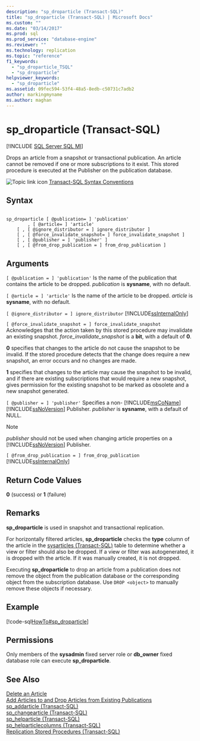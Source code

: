 ```yaml
---
description: "sp_droparticle (Transact-SQL)"
title: "sp_droparticle (Transact-SQL) | Microsoft Docs"
ms.custom: ""
ms.date: "03/14/2017"
ms.prod: sql
ms.prod_service: "database-engine"
ms.reviewer: ""
ms.technology: replication
ms.topic: "reference"
f1_keywords: 
  - "sp_droparticle_TSQL"
  - "sp_droparticle"
helpviewer_keywords: 
  - "sp_droparticle"
ms.assetid: 09fec594-53f4-48a5-8edb-c50731c7adb2
author: markingmyname
ms.author: maghan
---
```

# sp_droparticle (Transact-SQL)
[!INCLUDE [SQL Server SQL MI](../../includes/applies-to-version/sql-asdbmi.md)]

  Drops an article from a snapshot or transactional publication. An article cannot be removed if one or more subscriptions to it exist. This stored procedure is executed at the Publisher on the publication database.  
  
 ![Topic link icon](../../database-engine/configure-windows/media/topic-link.gif "Topic link icon") [Transact-SQL Syntax Conventions](../../t-sql/language-elements/transact-sql-syntax-conventions-transact-sql.md)  
  
## Syntax  
  
```  
  
sp_droparticle [ @publication= ] 'publication'  
        , [ @article= ] 'article'  
    [ , [ @ignore_distributor = ] ignore_distributor ]  
    [ , [ @force_invalidate_snapshot= ] force_invalidate_snapshot ]  
    [ , [ @publisher = ] 'publisher' ]  
    [ , [ @from_drop_publication = ] from_drop_publication ]  
```  
  
## Arguments  
`[ @publication = ] 'publication'`
 Is the name of the publication that contains the article to be dropped. *publication* is **sysname**, with no default.  
  
`[ @article = ] 'article'`
 Is the name of the article to be dropped. *article* is **sysname**, with no default.  
  
`[ @ignore_distributor = ] ignore_distributor`
 [!INCLUDE[ssInternalOnly](../../includes/ssinternalonly-md.md)]  
  
`[ @force_invalidate_snapshot = ] force_invalidate_snapshot`
 Acknowledges that the action taken by this stored procedure may invalidate an existing snapshot. *force_invalidate_snapshot* is a **bit**, with a default of **0**.  
  
 **0** specifies that changes to the article do not cause the snapshot to be invalid. If the stored procedure detects that the change does require a new snapshot, an error occurs and no changes are made.  
  
 **1** specifies that changes to the article may cause the snapshot to be invalid, and if there are existing subscriptions that would require a new snapshot, gives permission for the existing snapshot to be marked as obsolete and a new snapshot generated.  
  
`[ @publisher = ] 'publisher'`
 Specifies a non- [!INCLUDE[msCoName](../../includes/msconame-md.md)] [!INCLUDE[ssNoVersion](../../includes/ssnoversion-md.md)] Publisher. *publisher* is **sysname**, with a default of NULL.  
  
> [!NOTE]  
>  *publisher* should not be used when changing article properties on a [!INCLUDE[ssNoVersion](../../includes/ssnoversion-md.md)] Publisher.  
  
`[ @from_drop_publication = ] from_drop_publication`
 [!INCLUDE[ssInternalOnly](../../includes/ssinternalonly-md.md)]  
  
## Return Code Values  
 **0** (success) or **1** (failure)  
  
## Remarks  
 **sp_droparticle** is used in snapshot and transactional replication.  
  
 For horizontally filtered articles, **sp_droparticle** checks the **type** column of the article in the [sysarticles &#40;Transact-SQL&#41;](../../relational-databases/system-tables/sysarticles-transact-sql.md) table to determine whether a view or filter should also be dropped. If a view or filter was autogenerated, it is dropped with the article. If it was manually created, it is not dropped.  
  
 Executing **sp_droparticle** to drop an article from a publication does not remove the object from the publication database or the corresponding object from the subscription database. Use `DROP <object>` to manually remove these objects if necessary.  
  
## Example  
 [!code-sql[HowTo#sp_droparticle](../../relational-databases/replication/codesnippet/tsql/sp-droparticle-transact-_1.sql)]  
  
## Permissions  
 Only members of the **sysadmin** fixed server role or **db_owner** fixed database role can execute **sp_droparticle**.  
  
## See Also  
 [Delete an Article](../../relational-databases/replication/publish/delete-an-article.md)   
 [Add Articles to and Drop Articles from Existing Publications](../../relational-databases/replication/publish/add-articles-to-and-drop-articles-from-existing-publications.md)   
 [sp_addarticle &#40;Transact-SQL&#41;](../../relational-databases/system-stored-procedures/sp-addarticle-transact-sql.md)   
 [sp_changearticle &#40;Transact-SQL&#41;](../../relational-databases/system-stored-procedures/sp-changearticle-transact-sql.md)   
 [sp_helparticle &#40;Transact-SQL&#41;](../../relational-databases/system-stored-procedures/sp-helparticle-transact-sql.md)   
 [sp_helparticlecolumns &#40;Transact-SQL&#41;](../../relational-databases/system-stored-procedures/sp-helparticlecolumns-transact-sql.md)   
 [Replication Stored Procedures &#40;Transact-SQL&#41;](../../relational-databases/system-stored-procedures/replication-stored-procedures-transact-sql.md)  
  
  

